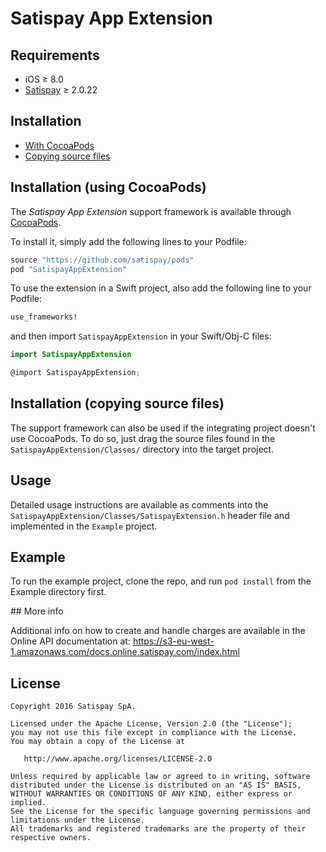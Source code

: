 # Satispay App Extension

## Requirements

- iOS ≥ 8.0
- [Satispay](https://itunes.apple.com/it/app/satispay/id790287076?mt=8) ≥ 2.0.22

## Installation

- [With CocoaPods](#installation-using-cocoapods)
- [Copying source files](#installation-copying-source-files)

## Installation (using CocoaPods)

The *Satispay App Extension* support framework is available through [CocoaPods](http://cocoapods.org).

To install
it, simply add the following lines to your Podfile:

```ruby
source "https://github.com/satispay/pods"
pod "SatispayAppExtension"
```

To use the extension in a Swift project, also add the following line to your Podfile:

```ruby
use_frameworks!
```

and then import `SatispayAppExtension` in your Swift/Obj-C files:

```swift
import SatispayAppExtension
```

```objectivec
@import SatispayAppExtension;
```

## Installation (copying source files)

The support framework can also be used if the integrating project doesn't use CocoaPods.
To do so, just drag the source files found in the `SatispayAppExtension/Classes/` directory into the target project.

## Usage

Detailed usage instructions are available as comments into the `SatispayAppExtension/Classes/SatispayExtension.h` header file and implemented in the `Example` project.

## Example

To run the example project, clone the repo, and run `pod install` from the Example directory first.

## More info

Additional info on how to create and handle charges are available in the Online API documentation at:
https://s3-eu-west-1.amazonaws.com/docs.online.satispay.com/index.html

## License

    Copyright 2016 Satispay SpA.

    Licensed under the Apache License, Version 2.0 (the "License");
    you may not use this file except in compliance with the License.
    You may obtain a copy of the License at

       http://www.apache.org/licenses/LICENSE-2.0

    Unless required by applicable law or agreed to in writing, software
    distributed under the License is distributed on an "AS IS" BASIS,
    WITHOUT WARRANTIES OR CONDITIONS OF ANY KIND, either express or implied.
    See the License for the specific language governing permissions and
    limitations under the License.
    All trademarks and registered trademarks are the property of their respective owners.
